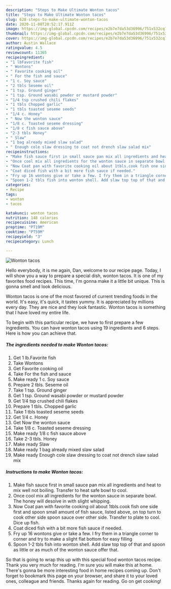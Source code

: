 ```yaml
---
description: "Steps to Make Ultimate Wonton tacos"
title: "Steps to Make Ultimate Wonton tacos"
slug: 628-steps-to-make-ultimate-wonton-tacos
date: 2020-11-08T20:52:17.911Z
image: https://img-global.cpcdn.com/recipes/e2b7e7da53d36996/751x532cq70/wonton-tacos-recipe-main-photo.jpg
thumbnail: https://img-global.cpcdn.com/recipes/e2b7e7da53d36996/751x532cq70/wonton-tacos-recipe-main-photo.jpg
cover: https://img-global.cpcdn.com/recipes/e2b7e7da53d36996/751x532cq70/wonton-tacos-recipe-main-photo.jpg
author: Austin Wallace
ratingvalue: 4.5
reviewcount: 11365
recipeingredient:
- "1 lbFavorite fish"
- " Wontons"
- " Favorite cooking oil"
- " For the fish and sauce"
- "1 c. Soy sauce"
- "2 tbls Seseme oil"
- "1 tsp. Ground ginger"
- "1 tsp. Ground wasabi powder or mustard powder"
- "1/4 tsp crushed chili flakes"
- "1 tbls Chopped garlic"
- "1 tbls toasted seseme seeds"
- "1/4 c. Honey"
- " Now the wonton sauce"
- "1/8 c. Toasted seseme dressing"
- "1/8 c fish sauce above"
- "2-3 tbls Honey"
- " Slaw"
- "1 bag already mixed slaw salad"
- " Enough cole slaw dressing to coat not drench slaw salad mix"
recipeinstructions:
- "Make fish sauce first in small sauce pan mix all ingredients and heat to mix well not boiling. Transfer to heat safe bowl to cool."
- "Once cool mix all ingredients for the wonton sauce in separate bowl. The honey will desolve in with slight whipping."
- "Now Coat pan with favorite cooking oil about 1tbls.cook fish one side first and spoon small amount of fish sauce, listed above, on top turn to cook other side spoon sauce over other side. Transfer to plate to cool. Dice up fish."
- "Coat diced fish with a bit more fish sauce if needed."
- "Fry up 16 wontons give or take a few. I fry them in a triangle corner to corner and try to make a slight flat bottom for easy filling"
- "Spoon 1-2 tbls fish into wonton shell. Add slaw top top of that and spoon as little or as much of the wonton sauce offer that."
categories:
- Recipe
tags:
- wonton
- tacos

katakunci: wonton tacos 
nutrition: 148 calories
recipecuisine: American
preptime: "PT19M"
cooktime: "PT59M"
recipeyield: "3"
recipecategory: Lunch

---
```



![Wonton tacos](https://img-global.cpcdn.com/recipes/e2b7e7da53d36996/751x532cq70/wonton-tacos-recipe-main-photo.jpg)

Hello everybody, it is me again, Dan, welcome to our recipe page. Today, I will show you a way to prepare a special dish, wonton tacos. It is one of my favorites food recipes. This time, I'm gonna make it a little bit unique. This is gonna smell and look delicious.



Wonton tacos is one of the most favored of current trending foods in the world. It's easy, it's quick, it tastes yummy. It is appreciated by millions every day. They are nice and they look fantastic. Wonton tacos is something that I have loved my entire life.


To begin with this particular recipe, we have to first prepare a few ingredients. You can have wonton tacos using 19 ingredients and 6 steps. Here is how you can achieve that.

<!--inarticleads1-->

##### The ingredients needed to make Wonton tacos:

1. Get 1 lb.Favorite fish
1. Take  Wontons
1. Get  Favorite cooking oil
1. Take  For the fish and sauce
1. Make ready 1 c. Soy sauce
1. Prepare 2 tbls. Seseme oil
1. Take 1 tsp. Ground ginger
1. Get 1 tsp. Ground wasabi powder or mustard powder
1. Get 1/4 tsp crushed chili flakes
1. Prepare 1 tbls. Chopped garlic
1. Take 1 tbls toasted seseme seeds
1. Get 1/4 c. Honey
1. Get  Now the wonton sauce
1. Take 1/8 c. Toasted seseme dressing
1. Make ready 1/8 c fish sauce above
1. Take 2-3 tbls. Honey
1. Make ready  Slaw
1. Make ready 1 bag already mixed slaw salad
1. Make ready  Enough cole slaw dressing to coat not drench slaw salad mix




<!--inarticleads2-->

##### Instructions to make Wonton tacos:

1. Make fish sauce first in small sauce pan mix all ingredients and heat to mix well not boiling. Transfer to heat safe bowl to cool.
1. Once cool mix all ingredients for the wonton sauce in separate bowl. The honey will desolve in with slight whipping.
1. Now Coat pan with favorite cooking oil about 1tbls.cook fish one side first and spoon small amount of fish sauce, listed above, on top turn to cook other side spoon sauce over other side. Transfer to plate to cool. Dice up fish.
1. Coat diced fish with a bit more fish sauce if needed.
1. Fry up 16 wontons give or take a few. I fry them in a triangle corner to corner and try to make a slight flat bottom for easy filling
1. Spoon 1-2 tbls fish into wonton shell. Add slaw top top of that and spoon as little or as much of the wonton sauce offer that.




So that is going to wrap this up with this special food wonton tacos recipe. Thank you very much for reading. I'm sure you will make this at home. There's gonna be more interesting food in home recipes coming up. Don't forget to bookmark this page on your browser, and share it to your loved ones, colleague and friends. Thanks again for reading. Go on get cooking!

